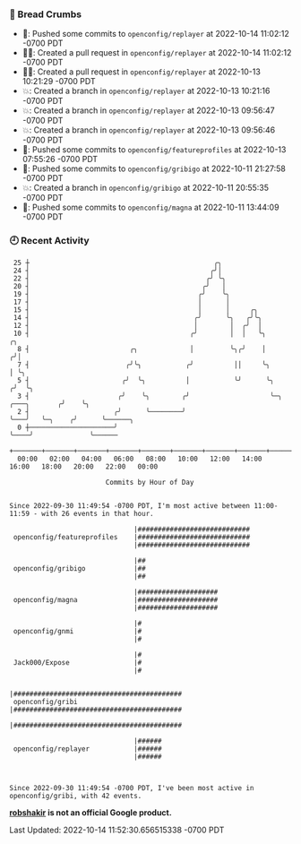 ### 🍞 Bread Crumbs

 * 🚢: Pushed some commits to `openconfig/replayer` at 2022-10-14 11:02:12 -0700 PDT
 * ✍🏼: Created a pull request in `openconfig/replayer` at 2022-10-14 11:02:12 -0700 PDT
 * ✍🏼: Created a pull request in `openconfig/replayer` at 2022-10-13 10:21:29 -0700 PDT
 * 💥: Created a branch in `openconfig/replayer` at 2022-10-13 10:21:16 -0700 PDT
 * 💥: Created a branch in `openconfig/replayer` at 2022-10-13 09:56:47 -0700 PDT
 * 💥: Created a branch in `openconfig/replayer` at 2022-10-13 09:56:46 -0700 PDT
 * 🚢: Pushed some commits to `openconfig/featureprofiles` at 2022-10-13 07:55:26 -0700 PDT
 * 🚢: Pushed some commits to `openconfig/gribigo` at 2022-10-11 21:27:58 -0700 PDT
 * 💥: Created a branch in `openconfig/gribigo` at 2022-10-11 20:55:35 -0700 PDT
 * 🚢: Pushed some commits to `openconfig/magna` at 2022-10-11 13:44:09 -0700 PDT

### 🕘 Recent Activity
```
 25 ┼                                              ╭╮
 24 ┤                                             ╭╯│
 22 ┤                                            ╭╯ ╰╮
 20 ┤                                           ╭╯   │
 19 ┤                                          ╭╯    ╰╮
 17 ┤                                          │      │
 15 ┤                                          │      │     ╭╮
 14 ┤                                         ╭╯      ╰╮   ╭╯╰╮
 12 ┤                                         │        │  ╭╯  │
 10 ┤                                        ╭╯        │  │   ╰╮                      ╭╮
  8 ┤                         ╭╮             │         ╰╮╭╯    │                     ╭╯│
  7 ┤                        ╭╯╰╮           ╭╯          ││     ╰╮                    │ ╰╮
  5 ┤                       ╭╯  ╰╮          │           ╰╯      ╰╮                  ╭╯  ╰╮
  3 ┤                      ╭╯    ╰╮        ╭╯                    ╰─╮   ╭───╮       ╭╯    ╰╮
  2 ┤                     ╭╯      ╰────────╯                       ╰───╯   ╰─╮    ╭╯      ╰──────╮
  0 ┼─────────────────────╯                                                  ╰────╯              ╰──────
    +───────+───────+───────+───────+───────+───────+───────+───────+───────+───────+───────+───────+────
  00:00   02:00   04:00   06:00   08:00   10:00   12:00   14:00   16:00   18:00   20:00   22:00   00:00   

						Commits by Hour of Day


Since 2022-09-30 11:49:54 -0700 PDT, I'm most active between 11:00-11:59 - with 26 events in that hour.

```



```
                               |############################
 openconfig/featureprofiles    |############################
                               |############################

                               |##
 openconfig/gribigo            |##
                               |##

                               |####################
 openconfig/magna              |####################
                               |####################

                               |#
 openconfig/gnmi               |#
                               |#

                               |#
 Jack000/Expose                |#
                               |#

                               |##########################################
 openconfig/gribi              |##########################################
                               |##########################################

                               |######
 openconfig/replayer           |######
                               |######



Since 2022-09-30 11:49:54 -0700 PDT, I've been most active in openconfig/gribi, with 42 events.

```
**[robshakir](mailto:robjs@google.com) is not an official Google product.**  


Last Updated: 2022-10-14 11:52:30.656515338 -0700 PDT
